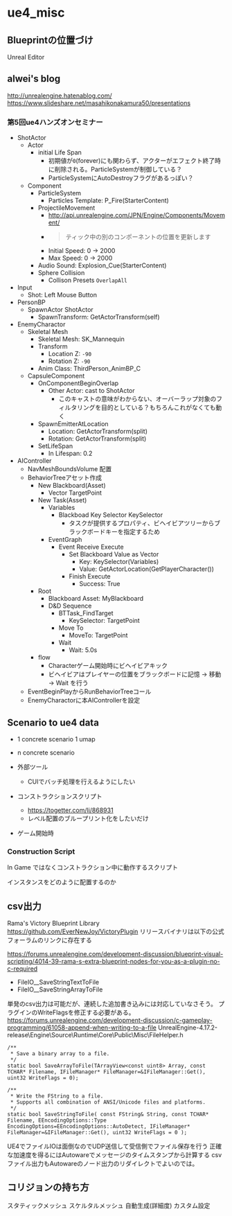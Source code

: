 # ue4_misc

## Blueprintの位置づけ

Unreal Editor

## alwei's blog
http://unrealengine.hatenablog.com/
https://www.slideshare.net/masahikonakamura50/presentations

### 第5回ue4ハンズオンセミナー

- ShotActor
  - Actor
    - initial Life Span
      - 初期値が`0`(forever)にも関わらず、アクターがエフェクト終了時に削除される。ParticleSystemが制御している？
      - ParticleSystemにAutoDestroyフラグがあるっぽい？
  - Component
    - ParticleSystem
      - Particles Template: P_Fire(StarterContent)
    - ProjectileMovement
      -  http://api.unrealengine.com/JPN/Engine/Components/Movement/
      - > ティック中の別のコンポーネントの位置を更新します
      - Initial Speed: 0 -> 2000
      - Max Speed: 0 -> 2000
    - Audio
      Sound: Explosion_Cue(StarterContent)
    - Sphere Collision
      - Collison Presets `OverlapAll`
- Input
  - Shot: Left Mouse Button
- PersonBP
  - SpawnActor ShotActor
    - SpawnTransform: GetActorTransform(self)
- EnemyCharactor
  - Skeletal Mesh
    - Skeletal Mesh: SK_Mannequin
    - Transform
      - Location Z: `-90`
      - Rotation Z: `-90`
    - Anim Class: ThirdPerson_AnimBP_C
  - CapsuleComponent
    - OnComponentBeginOverlap
      - Other Actor: cast to ShotActor
        - このキャストの意味がわからない、オーバーラップ対象のフィルタリングを目的としている？もちろんこれがなくても動く
    - SpawnEmitterAtLocation
      - Location: GetActorTransform(split)
      - Rotation: GetActorTransform(split)
    - SetLifeSpan
      - In Lifespan: 0.2
- AIController
  - NavMeshBoundsVolume 配置
  - BehaviorTreeアセット作成
    - New Blackboard(Asset)
      - Vector TargetPoint
    - New Task(Asset)
      - Variables
        - Blackboad Key Selector KeySelector
          - タスクが提供するプロパティ、ビヘイビアツリーからブラックボードキーを指定するため
      - EventGraph
        - Event Receive Execute
          - Set Blackboard Value as Vector
            - Key: KeySelector(Variables)
            - Value: GetActorLocation(GetPlayerCharacter())
          - Finish Execute
            - Success: True
    - Root
      - Blackboard Asset: MyBlackboard
      - D&D Sequence
        - BTTask_FindTarget
          - KeySelector: TargetPoint
        - Move To
          - MoveTo: TargetPoint
        - Wait
          - Wait: 5.0s
    - flow
      - Characterゲーム開始時にビヘイビアキック
      - ビヘイビアはプレイヤーの位置をブラックボードに記憶 -> 移動 -> Wait を行う
  - EventBeginPlayからRunBehaviorTreeコール
  - EnemyCharactorに本AIControllerを設定

## Scenario to ue4 data
- 1 concrete scenario 1 umap
- n concrete scenario

- 外部ツール
  - CUIでバッチ処理を行えるようにしたい
- コンストラクションスクリプト
  - https://togetter.com/li/868931
  - レベル配置のブループリント化をしたいだけ
- ゲーム開始時

### Construction Script
In Game ではなくコンストラクション中に動作するスクリプト

インスタンスをどのように配置するのか

## csv出力
Rama's Victory Blueprint Library
https://github.com/EverNewJoy/VictoryPlugin
リリースバイナリは以下の公式フォーラムのリンクに存在する

https://forums.unrealengine.com/development-discussion/blueprint-visual-scripting/4014-39-rama-s-extra-blueprint-nodes-for-you-as-a-plugin-no-c-required

- FileIO__SaveStringTextToFile
- FileIO__SaveStringArrayToFile

単発のcsv出力は可能だが、連続した追加書き込みには対応していなさそう。
プラグインのWriteFlagsを修正する必要がある。
https://forums.unrealengine.com/development-discussion/c-gameplay-programming/61058-append-when-writing-to-a-file
UnrealEngine-4.17.2-release\Engine\Source\Runtime\Core\Public\Misc\FileHelper.h

```
/**
 * Save a binary array to a file.
 */
static bool SaveArrayToFile(TArrayView<const uint8> Array, const TCHAR* Filename, IFileManager* FileManager=&IFileManager::Get(), uint32 WriteFlags = 0);

/**
 * Write the FString to a file.
 * Supports all combination of ANSI/Unicode files and platforms.
 */
static bool SaveStringToFile( const FString& String, const TCHAR* Filename, EEncodingOptions::Type EncodingOptions=EEncodingOptions::AutoDetect, IFileManager* FileManager=&IFileManager::Get(), uint32 WriteFlags = 0 );
```

UE4でファイルIOは面倒なのでUDP送信して受信側でファイル保存を行う
正確な加速度を得るにはAutowareでメッセージのタイムスタンプから計算する
csvファイル出力もAutowareのノード出力のリダイレクトでよいのでは。

## コリジョンの持ち方
スタティックメッシュ
スケルタルメッシュ
自動生成(詳細度)
カスタム設定
